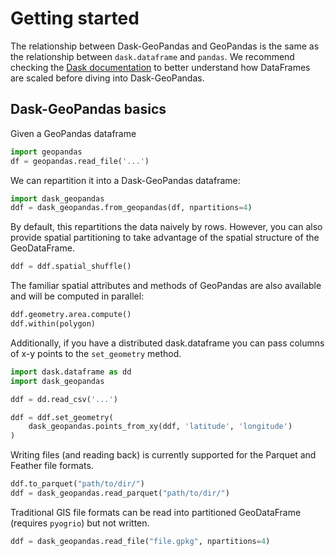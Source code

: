 # Getting started

The relationship between Dask-GeoPandas and GeoPandas is the same as the relationship
between `dask.dataframe` and `pandas`.  We recommend checking the
[Dask documentation](https://docs.dask.org/en/latest/dataframe.html) to better understand how
DataFrames are scaled before diving into Dask-GeoPandas.

## Dask-GeoPandas basics

Given a GeoPandas dataframe

```py
import geopandas
df = geopandas.read_file('...')
```

We can repartition it into a Dask-GeoPandas dataframe:

```py
import dask_geopandas
ddf = dask_geopandas.from_geopandas(df, npartitions=4)
```

By default, this repartitions the data naively by rows. However, you can
also provide spatial partitioning to take advantage of the spatial structure of
the GeoDataFrame.

```py
ddf = ddf.spatial_shuffle()
```

The familiar spatial attributes and methods of GeoPandas are also available
and will be computed in parallel:

```py
ddf.geometry.area.compute()
ddf.within(polygon)
```

Additionally, if you have a distributed dask.dataframe you can pass columns of
x-y points to the ``set_geometry`` method.

```py
import dask.dataframe as dd
import dask_geopandas

ddf = dd.read_csv('...')

ddf = ddf.set_geometry(
    dask_geopandas.points_from_xy(ddf, 'latitude', 'longitude')
)
```

Writing files (and reading back) is currently supported for the Parquet and Feather file
formats.

```py
ddf.to_parquet("path/to/dir/")
ddf = dask_geopandas.read_parquet("path/to/dir/")
```

Traditional GIS file formats can be read into partitioned GeoDataFrame
(requires `pyogrio`) but not written.

```py
ddf = dask_geopandas.read_file("file.gpkg", npartitions=4)
```
